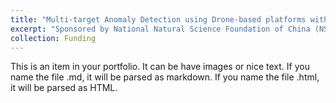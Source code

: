 ```yaml
---
title: "Multi-target Anomaly Detection using Drone-based platforms with Invariant Physical Rules Embedded"
excerpt: "Sponsored by National Natural Science Foundation of China (NSFC) <br/><img src='/images/500x300.png'>"
collection: Funding
---
```


This is an item in your portfolio. It can be have images or nice text. If you name the file .md, it will be parsed as markdown. If you name the file .html, it will be parsed as HTML. 
